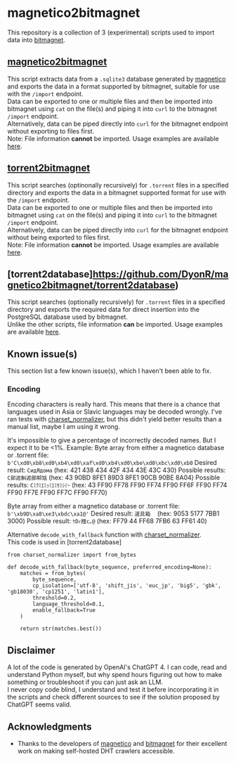 # magnetico2bitmagnet

This repository is a collection of 3 (experimental) scripts used to import data into [bitmagnet]().

## [magnetico2bitmagnet](https://github.com/DyonR/magnetico2bitmagnet/magnetico2bitmagnet)
This script extracts data from a `.sqlite3` database generated by [magnetico](https://github.com/boramalper/magnetico) and exports the data in a format supported by bitmagnet, suitable for use with the `/import` endpoint.  
Data can be exported to one or multiple files and then be imported into bitmagnet using `cat` on the file(s) and piping it into `curl` to the bitmagnet `/import` endpoint.  
Alternatively, data can be piped directly into `curl` for the bitmagnet endpoint without exporting to files first.  
Note: File information **cannot** be imported.
Usage examples are available [here]().

## [torrent2bitmagnet](https://github.com/DyonR/magnetico2bitmagnet/torrent2bitmagnet)
This script searches (optinonally recursively) for `.torrent` files in a specified directory and exports the data in a bitmagnet supported format for use with the `/import` endpoint.  
Data can be exported to one or multiple files and then be imported into bitmagnet using `cat` on the file(s) and piping it into `curl` to the bitmagnet `/import` endpoint.  
Alternatively, data can be piped directly into `curl` for the bitmagnet endpoint without being exported to files first.  
Note: File information **cannot** be imported.
Usage examples are available [here]().

## [torrent2database]https://github.com/DyonR/magnetico2bitmagnet/torrent2database)
This script searches (optionally recursively) for `.torrent` files in a specified directory and exports the required data for direct insertion into the PostgreSQL database used by bitmagnet.  
Unlike the other scripts, file information **can** be imported.
Usage examples are available [here]().  
  
## Known issue(s)
This section list a few known issue(s), which I haven't been able to fix.

### Encoding
Encoding characters is really hard. This means that there is a chance that languages used in Asia or Slavic languages may be decoded wrongly.
I've ran tests with [charset_normalizer](https://github.com/Ousret/charset_normalizer), but this didn't yield better results than a manual list, maybe I am using it wrong.

It's impossible to give a percentage of incorrectly decoded names. But I expect it to be <1%.
Example:
Byte array from either a magnetico database or .torrent file: `b'C\xd0\xb8\xd0\xb4\xd0\xaf\xd0\xb4\xd0\xbe\xd0\xbc\xd0\xb0`
Desired result: `CидЯдома` (hex: 421 438 434 42F 434 43E 43C 430)
Possible results: `C邽迡觓迡郋邾訄` (hex: 43 90BD 8FE1 89D3 8FE1 90CB 90BE 8A04)
Possible results: `Cﾐｸﾐｴﾐｯﾐｴﾐｾﾐｼﾐｰ` (hex: 43 FF90 FF78 FF90 FF74 FF90 FF6F FF90 FF74 FF90 FF7E FF90 FF7C FF90 FF70)

Byte array from either a magnetico database or .torrent file: `b'\xb9D\xa8\xe3\xbdc\xa1@'`
Desired result: `道具箱　` (hex: 9053 5177 7BB1 3000)
Possible result: `ｹDｨ羶c｡@` (hex: FF79 44 FF68 7FB6 63 FF61 40)

Alternative `decode_with_fallback` function with [charset_normalizer](https://github.com/Ousret/charset_normalizer).  
This code is used in [torrent2database]
```
from charset_normalizer import from_bytes

def decode_with_fallback(byte_sequence, preferred_encoding=None):
    matches = from_bytes(
        byte_sequence,
        cp_isolation=['utf-8', 'shift_jis', 'euc_jp', 'big5', 'gbk', 'gb18030', 'cp1251', 'latin1'],
        threshold=0.2,
        language_threshold=0.1,
        enable_fallback=True
    )

    return str(matches.best())
```

## Disclaimer  
A lot of the code is generated by OpenAI's ChatGPT 4. I can code, read and understand Python myself, but why spend hours figuring out how to make something or troubleshoot if you can just ask an LLM.  
I never copy code blind, I understand and test it before incorporating it in the scripts and check different sources to see if the solution proposed by ChatGPT seems valid.

## Acknowledgments

- Thanks to the developers of [magnetico](https://github.com/boramalper/magnetico) and [bitmagnet](https://github.com/bitmagnet-io/bitmagnet) for their excellent work on making self-hosted DHT crawlers accessible.
